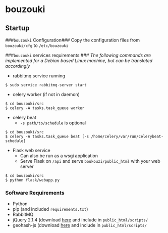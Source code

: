 # bouzouki

## Startup ##
###`bouzouki` Configuration###
  Copy the configuration files from `bouzouki/cfg` to `/etc/bouzouki`

###`bouzouki` services requirements:###
  _The following commands are implemented for a Debian based Linux machine, but
  can be translated accordingly_

  * rabbitmq service running

  ```
  $ sudo service rabbitmq-server start
  ```
  * celery worker (if not in daemon)

  ```
  $ cd bouzouki/src
  $ celery -A tasks.task_queue worker
  ```
  * celery beat
    * `-s path/to/schedule` is optional

  ```
  $ cd bouzouki/src
  $ celery -A tasks.task_queue beat [-s /home/celery/var/run/celerybeat-schedule]
  ```
  * Flask web service
    * Can also be run as a wsgi application
    * Serve Flask on `/api` and serve `boukouzi/public_html` with your web server
  ```
  $ cd bouzouki/src
  $ python flask/webapp.py
  ```

### Software Requirements ###
  * Python
  * pip (and included `requirements.txt`)
  * RabbitMQ
  * jQuery 2.1.4 (download [here][1] and include in `public_html/scripts/`
  * geohash-js (download [here][2] and include in `public_html/scripts/`

[1]: http://code.jquery.com/jquery-2.1.4.js
[2]: https://raw.githubusercontent.com/davetroy/geohash-js/master/geohash.js
